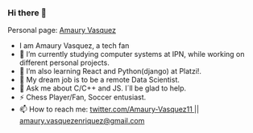 ### Hi there 👋
Personal page: 
<a href="https://amaury-vasquez.github.io/amaury-vasquez/" target="_blank">
    Amaury Vasquez 
<a/> <br/>
- I am Amaury Vasquez, a tech fan <br/>
- 🔭 I’m currently studying computer systems at IPN, while working on different personal projects. <br/>
- 🤔  I’m also learning React and Python(django) at Platzi!. <br/>
- 👯 My dream job is to be a remote Data Scientist. <br/>
- 💬 Ask me about C/C++ and JS. I´ll be glad to help. <br/>
- ⚡ Chess Player/Fan, Soccer entusiast. <br/>
- 📫 How to reach me: <a href="https://twitter.com/AmauryVasquez11" target="_blank">  twitter.com/Amaury-Vasquez11 </a> || amaury.vasquezenriquez@gmail.com <br/> <br/> <br/>

